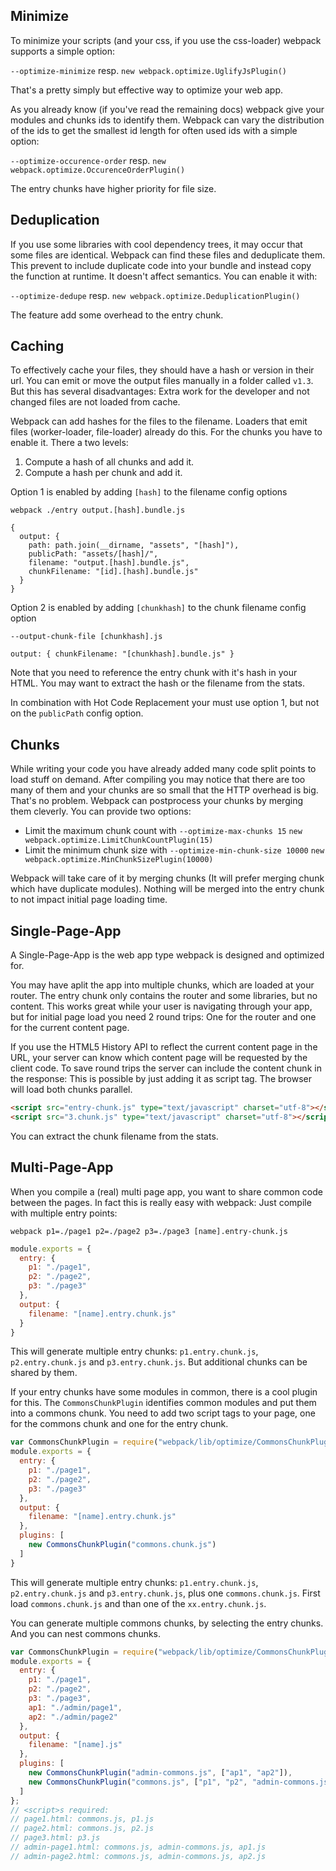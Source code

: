 ## Minimize

To minimize your scripts (and your css, if you use the css-loader) webpack supports a simple option:

`--optimize-minimize` resp. `new webpack.optimize.UglifyJsPlugin()`

That's a pretty simply but effective way to optimize your web app.

As you already know (if you've read the remaining docs) webpack give your modules and chunks ids to identify them. Webpack can vary the distribution of the ids to get the smallest id length for often used ids with a simple option:

`--optimize-occurence-order` resp. `new webpack.optimize.OccurenceOrderPlugin()`

The entry chunks have higher priority for file size.

## Deduplication

If you use some libraries with cool dependency trees, it may occur that some files are identical. Webpack can find these files and deduplicate them. This prevent to include duplicate code into your bundle and instead copy the function at runtime. It doesn't affect semantics. You can enable it with:

`--optimize-dedupe` resp. `new webpack.optimize.DeduplicationPlugin()`

The feature add some overhead to the entry chunk.

## Caching

To effectively cache your files, they should have a hash or version in their url. You can emit or move the output files manually in a folder called `v1.3`. But this has several disadvantages: Extra work for the developer and not changed files are not loaded from cache.

Webpack can add hashes for the files to the filename. Loaders that emit files (worker-loader, file-loader) already do this. For the chunks you have to enable it. There a two levels:

1. Compute a hash of all chunks and add it.
2. Compute a hash per chunk and add it.

Option 1 is enabled by adding `[hash]` to the filename config options

`webpack ./entry output.[hash].bundle.js`

```
{
  output: {
    path: path.join(__dirname, "assets", "[hash]"),
    publicPath: "assets/[hash]/",
    filename: "output.[hash].bundle.js",
    chunkFilename: "[id].[hash].bundle.js"
  }
}
```

Option 2 is enabled by adding `[chunkhash]` to the chunk filename config option

`--output-chunk-file [chunkhash].js`

`output: { chunkFilename: "[chunkhash].bundle.js" }`

Note that you need to reference the entry chunk with it's hash in your HTML. You may want to extract the hash or the filename from the stats.

In combination with Hot Code Replacement your must use option 1, but not on the `publicPath` config option.

## Chunks

While writing your code you have already added many code split points to load stuff on demand. After compiling you may notice that there are too many of them and your chunks are so small that the HTTP overhead is big. That's no problem. Webpack can postprocess your chunks by merging them cleverly. You can provide two options:

* Limit the maximum chunk count with `--optimize-max-chunks 15` `new webpack.optimize.LimitChunkCountPlugin(15)`
* Limit the minimum chunk size with `--optimize-min-chunk-size 10000` `new webpack.optimize.MinChunkSizePlugin(10000)`

Webpack will take care of it by merging chunks (It will prefer merging chunk which have duplicate modules). Nothing will be merged into the entry chunk to not impact initial page loading time.

## Single-Page-App

A Single-Page-App is the web app type webpack is designed and optimized for.

You may have aplit the app into multiple chunks, which are loaded at your router. The entry chunk only contains the router and some libraries, but no content. This works great while your user is navigating through your app, but for initial page load you need 2 round trips: One for the router and one for the current content page.

If you use the HTML5 History API to reflect the current content page in the URL, your server can know which content page will be requested by the client code. To save round trips the server can include the content chunk in the response: This is possible by just adding it as script tag. The browser will load both chunks parallel.

``` html
<script src="entry-chunk.js" type="text/javascript" charset="utf-8"></script>
<script src="3.chunk.js" type="text/javascript" charset="utf-8"></script>
```

You can extract the chunk filename from the stats.

## Multi-Page-App

When you compile a (real) multi page app, you want to share common code between the pages. In fact this is really easy with webpack: Just compile with multiple entry points:

`webpack p1=./page1 p2=./page2 p3=./page3 [name].entry-chunk.js`

``` javascript
module.exports = {
  entry: {
    p1: "./page1",
    p2: "./page2",
    p3: "./page3"
  },
  output: {
    filename: "[name].entry.chunk.js"
  }
}
```

This will generate multiple entry chunks: `p1.entry.chunk.js`, `p2.entry.chunk.js` and `p3.entry.chunk.js`. But additional chunks can be shared by them.

If your entry chunks have some modules in common, there is a cool plugin for this. The `CommonsChunkPlugin` identifies common modules and put them into a commons chunk. You need to add two script tags to your page, one for the commons chunk and one for the entry chunk.

``` javascript
var CommonsChunkPlugin = require("webpack/lib/optimize/CommonsChunkPlugin");
module.exports = {
  entry: {
    p1: "./page1",
    p2: "./page2",
    p3: "./page3"
  },
  output: {
    filename: "[name].entry.chunk.js"
  },
  plugins: [
    new CommonsChunkPlugin("commons.chunk.js")
  ]
}
```

This will generate multiple entry chunks: `p1.entry.chunk.js`, `p2.entry.chunk.js` and `p3.entry.chunk.js`, plus one `commons.chunk.js`. First load `commons.chunk.js` and than one of the `xx.entry.chunk.js`.

You can generate multiple commons chunks, by selecting the entry chunks. And you can nest commons chunks.

``` javascript
var CommonsChunkPlugin = require("webpack/lib/optimize/CommonsChunkPlugin");
module.exports = {
  entry: {
    p1: "./page1",
    p2: "./page2",
    p3: "./page3",
    ap1: "./admin/page1",
    ap2: "./admin/page2"
  },
  output: {
    filename: "[name].js"
  },
  plugins: [
    new CommonsChunkPlugin("admin-commons.js", ["ap1", "ap2"]),
    new CommonsChunkPlugin("commons.js", ["p1", "p2", "admin-commons.js"])
  ]
};
// <script>s required:
// page1.html: commons.js, p1.js
// page2.html: commons.js, p2.js
// page3.html: p3.js
// admin-page1.html: commons.js, admin-commons.js, ap1.js
// admin-page2.html: commons.js, admin-commons.js, ap2.js
```